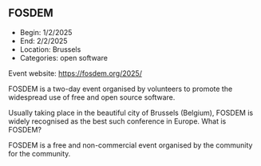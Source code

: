 ## FOSDEM

- Begin: 1/2/2025
- End: 2/2/2025
- Location: Brussels
- Categories: open software

Event website: https://fosdem.org/2025/

FOSDEM is a two-day event organised by volunteers to promote the widespread use of free and open source software.

Usually taking place in the beautiful city of Brussels (Belgium), FOSDEM is widely recognised as the best such
conference in Europe.
What is FOSDEM?

FOSDEM is a free and non-commercial event organised by the community for the community.
